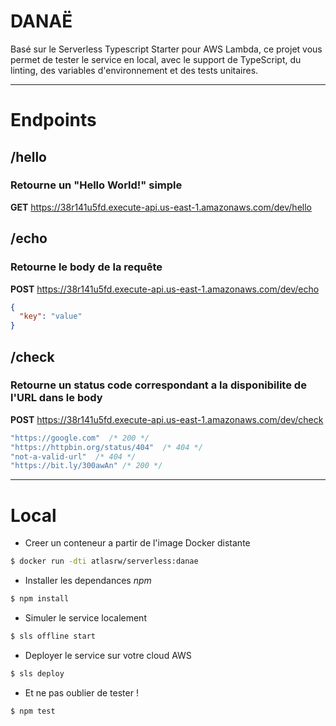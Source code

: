 # **DANAË**

Basé sur le Serverless Typescript Starter pour AWS Lambda, ce projet vous permet de tester le service en local, avec le support de TypeScript, du linting, des variables d'environnement et des tests unitaires.

---

# Endpoints

## **/hello**
### Retourne un "Hello World!" simple
**GET** https://38r141u5fd.execute-api.us-east-1.amazonaws.com/dev/hello

## **/echo**
### Retourne le body de la requête
**POST** https://38r141u5fd.execute-api.us-east-1.amazonaws.com/dev/echo
``` json
{
  "key": "value"
}
```

## **/check**
### Retourne un status code correspondant a la disponibilite de l'URL dans le body

**POST** https://38r141u5fd.execute-api.us-east-1.amazonaws.com/dev/check
``` js
"https://google.com"  /* 200 */
"https://httpbin.org/status/404"  /* 404 */
"not-a-valid-url"  /* 404 */
"https://bit.ly/300awAn" /* 200 */
```

---

# Local

- Creer un conteneur a partir de l'image Docker distante
``` bash
$ docker run -dti atlasrw/serverless:danae
```

- Installer les dependances *npm*
``` bash
$ npm install
```

- Simuler le service localement
``` bash
$ sls offline start
```

- Deployer le service sur votre cloud AWS
``` bash
$ sls deploy
```

- Et ne pas oublier de tester !
``` bash
$ npm test
```
